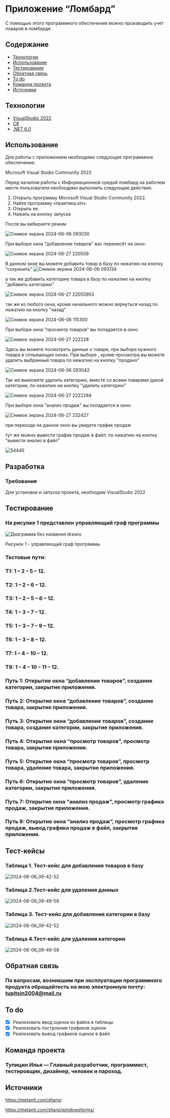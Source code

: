 # Приложение “Ломбард”
С помощью этого программного обеспечения можно производить учет поваров в ломбарде. 

## Содержание
- [Технологии](#технологии)
- [Использование](#использование)
- [Тестирование](#тестирование)
- [Обратная связь](#Обратная-связь)
- [To do](#to-do)
- [Команда проекта](#команда-проекта)
- [Источники](#источники)
## Технологии
- [VisualStudio 2022](https://visualstudio.microsoft.com/ru/)
- [C#](https://learn.microsoft.com/ru-ru/dotnet/csharp/tour-of-csharp/)
- [.NET 6.0](https://learn.microsoft.com/ru-ru/dotnet/welcome)
  
## Использование
Для работы с приложением необходимо следующее программное обеспечение:

Microsoft Visual Studio Community 2022

Перед началом работы с Информационной средой ломбард на рабочем месте пользователя необходимо выполнить следующие действия:
1. Открыть программу Microsoft Visual Studio Community 2022.
2. Найти программу «практика.sin».
3. Открыть ее.
4. Нажать на кнопку запуска
   
 После вы вибираете режим 
 
![Снимок экрана 2024-06-06 093030](https://github.com/IlyaTupitsin/Practika_2/assets/117898245/c10634a1-d38b-4f03-b8cd-e10884c458b2)

При выборе окна "добавление товаров" вас перенесёт на окно:

![Снимок экрана 2024-06-27 220559](https://github.com/IlyaTupitsin/Practika_2/assets/117898245/59705e23-843a-402e-9926-89141db1763f)

В данном окне вы можете добавить товар в базу по нажатию на кнопку "сохранить"
![Снимок экрана 2024-06-06 093134](https://github.com/IlyaTupitsin/Practika_2/assets/117898245/bcc96818-f022-4a59-a435-c2ce22581682)

 а так же добавить категорию товара в базу по нажатию на кнопку "добавить категорию"

 ![Снимок экрана 2024-06-27 22055953](https://github.com/IlyaTupitsin/Practika_2/assets/117898245/dbdf8ae8-d571-4284-810f-40d71bfc25c9)

так же из любого окна, кроме начального можно вернуться назад по нажатию на кнопку "назад"

![Снимок экрана 2024-06-06 115300](https://github.com/IlyaTupitsin/Practika_2/assets/117898245/c015eee5-b31f-463d-8b4f-edc6cd6357fb)


При выборе окна "просмотр товаров" вы попадается в окно

![Снимок экрана 2024-06-27 222228](https://github.com/IlyaTupitsin/Practika_2/assets/117898245/7a17178a-c07b-4f23-81e0-172abdf371bc)

Здесь вы можете посмотреть данные о товаре, при выборе нужного товара в сплывающих окнах. При выборе , кроме просмотра вы можете удалить выбранный товара по нажатию на кнопку "продано"

![Снимок экрана 2024-06-06 093042](https://github.com/IlyaTupitsin/Practika_2/assets/117898245/f998c432-c285-4ee3-97e9-5ec990a456c5)

Так же выможете удалить категорию, вместе со всеми товарами даной категории, по нажатию на кнопку "удалить категорию" 

![Снимок экрана 2024-06-27 2222284](https://github.com/IlyaTupitsin/Practika_2/assets/117898245/74a2661c-a15c-4a70-86f7-123037bc8638)


При выборе окна "анализ продаж" вы попадается в окно

![Снимок экрана 2024-06-27 232427](https://github.com/IlyaTupitsin/Practika_2/assets/117898245/86528a6e-6a87-49bb-a7c4-73343a0fdb3a)

при переходе на данное окно вы увидети график продаж 

тут же можно вывести график продаж в файл, по нажатию на кнопку "вывести анализ в файл"

![54445](https://github.com/IlyaTupitsin/Practika_2/assets/117898245/ae90867b-fe39-47d6-ad68-5769f3ceeb1c)



## Разработка
### Требования
Для установки и запуска проекта, необходим VisualStudio 2022
## Тестирование
### На рисунке 1 представлен управляющий граф программы
![Диаграмма без названия drawio](https://github.com/IlyaTupitsin/Practika_2/assets/117898245/ca30df16-3691-408d-b44f-eb03a845152a)

Рисунок 1 - управляющий граф программы
### Тестовые пути:
###  Т1: 1 – 2 – 5 – 12.
###  Т2: 1 – 2 – 6 – 12.
###  Т3: 1 – 2 – 5 – 6 – 12.
###  Т4: 1 – 3 – 7 – 12.
###  Т5: 1 – 3 – 7 – 9 – 12.
###  Т6: 1 – 3 – 8 – 12.
###  Т7: 1 – 4 – 10 – 12.
###  Т8: 1 – 4 – 10 – 11 – 12.
### Путь 1: Открытие окна “добавление товаров”, создание категории, закрытие приложения. 
### Путь 2: Открытие окна “добавление товаров”, создание товара, закрытие приложения. 
### Путь 3: Открытие окна “добавление товаров”, создание товара, создание категории, закрытие приложения. 
### Путь 4: Открытие окна “просмотр товаров”, просмотр товара, закрытие приложения.
### Путь 5: Открытие окна “просмотр товаров”, просмотр товара, удаление товара, закрытие приложения.
### Путь 6: Открытие окна “просмотр товаров”, удаление категории, закрытие приложения.
### Путь 7: Открытие окна “анализ продаж”, просмотр графика продаж, закрытие приложения.
### Путь 8: Открытие окна “анализ продаж”, просмотр графика продаж, вывод графика продаж в файл, закрытие приложения.

## Тест-кейсы
### Таблица 1. Тест-кейс для добавления товаров в базу
![2024-06-06_09-42-52](https://github.com/IlyaTupitsin/Practika_2/blob/master/Снимок%20экрана%202024-06-27%20183047.png)
### Таблица 2.Тест-кейс для удаления данных 
![2024-06-06_09-49-58](https://github.com/IlyaTupitsin/Practika_2/blob/master/Снимок%20экрана%202024-06-27%20183210.png)
### Таблица 3. Тест-кейс для добавления категории в базу
![2024-06-06_09-42-52](https://github.com/IlyaTupitsin/Practika_2/blob/master/Снимок%20экрана%202024-06-27%20183145.png)
### Таблица 4.Тест-кейс для удаления категории
![2024-06-06_09-49-58](https://github.com/IlyaTupitsin/Practika_2/blob/master/Снимок%20экрана%202024-06-27%20183222.png)


## Обратная связь 
### По вопросам, возникшим при эксплуатации программного продукта обращайтесть на мою электронную почту: tupitsin2004@mail.ru
## To do
- [x] Реализовать ввод оценок из файла в таблицы
- [x] Реализовать построение графиков оценок
- [x] Реализовать вывод графиков оценок в файл
## Команда проекта
### Тупицин Илья — Главный разработчик, программист, тестировщик, дизайнер, человек и пароход.
## Источники
https://metanit.com/sharp/

https://metanit.com/sharp/windowsforms/
